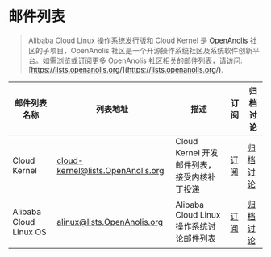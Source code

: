 邮件列表
========

> Alibaba Cloud Linux 操作系统发行版和 Cloud Kernel 是 [OpenAnolis](http://openanolis.org) 社区的子项目，OpenAnolis 社区是一个开源操作系统社区及系统软件创新平台。如需浏览或订阅更多 OpenAnolis 社区相关的邮件列表，请访问: [https://lists.openanolis.org/](https://lists.openanolis.org/).

| 邮件列表名称 | 列表地址 | 描述 | 订阅 | 归档讨论 |
|-----------|--------------|-------------|-----------|--------------|
|Cloud Kernel|cloud-kernel@lists.OpenAnolis.org | Cloud Kernel 开发邮件列表，接受内核补丁投递|[订阅](https://lists.openanolis.org/postorius/lists/cloud-kernel.lists.openanolis.org/) | [归档讨论](https://lists.openanolis.org/hyperkitty/list/cloud-kernel@lists.openanolis.org/)|
|Alibaba Cloud Linux OS|alinux@lists.OpenAnolis.org | Alibaba Cloud Linux 操作系统讨论邮件列表| [订阅](https://lists.openanolis.org/postorius/lists/alinux.lists.openanolis.org/) | [归档讨论](https://lists.openanolis.org/hyperkitty/list/alinux@lists.openanolis.org/) |
